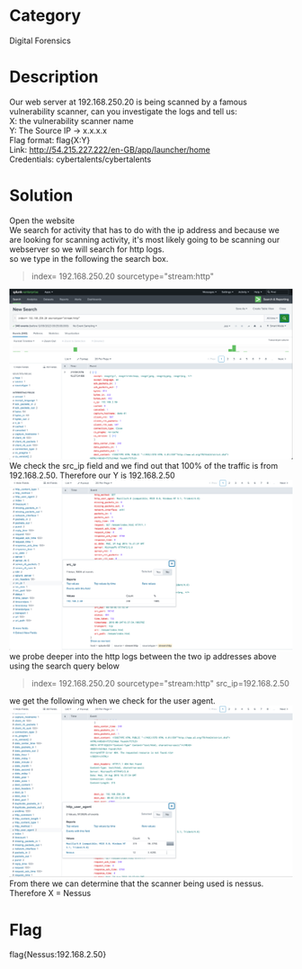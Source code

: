 # Category
Digital Forensics
# Description
Our web server at 192.168.250.20 is being scanned by a famous vulnerability scanner, can you investigate the logs and tell us: <br>
X: the vulnerability scanner name<br>
Y: The Source IP → x.x.x.x<br>
Flag format: flag{X:Y}<br>
Link: http://54.215.227.222/en-GB/app/launcher/home<br>
Credentials: cybertalents/cybertalents <br>
# Solution
 Open the website<br>
 We search for activity that has to do with the ip address and because we are looking for scanning activity, it's most likely going to be scanning our webserver so we will search for http logs.<br> 
 so we type in the following the search box.<br>
 >index= 192.168.250.20 sourcetype="stream:http" <br>

 ![first search](./img1.png)
 We check the src_ip field and we find out that 100% of the traffic is from 192.168.2.50. Therefore our Y is 192.168.2.50<br>
 ![second search](./img2.png)
 we probe deeper into the http logs between the two ip addresses above using the search query below
 >index= 192.168.250.20 sourcetype="stream:http" src_ip=192.168.2.50<br>

 we get the following when we check for the user agent. 
 ![nessus is the culprit](./img3.png)
 From there we can determine that the scanner being used is nessus. Therefore X = Nessus
# Flag
flag{Nessus:192.168.2.50}